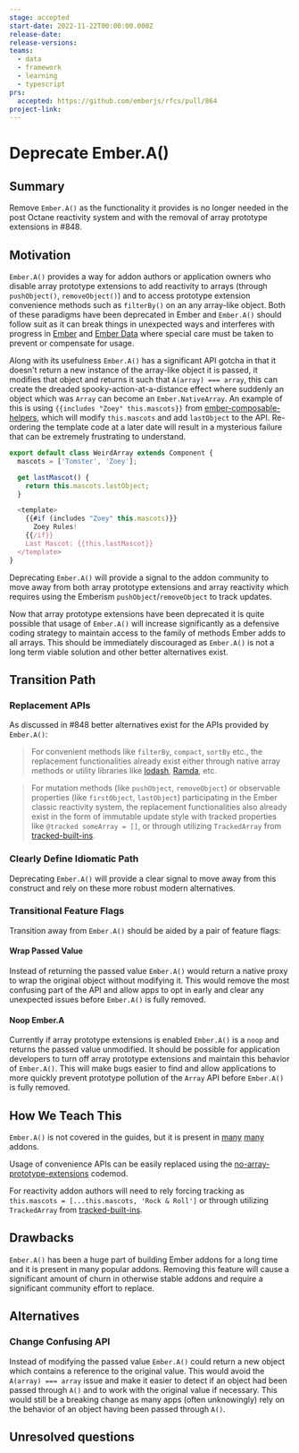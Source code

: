 ```yaml
---
stage: accepted
start-date: 2022-11-22T00:00:00.000Z
release-date:
release-versions:
teams:
  - data
  - framework
  - learning
  - typescript
prs:
  accepted: https://github.com/emberjs/rfcs/pull/864
project-link:
---
```


# Deprecate Ember.A()

## Summary

Remove `Ember.A()` as the functionality it provides is no longer needed in the post Octane reactivity system and with the removal of array prototype extensions in #848.

## Motivation

`Ember.A()` provides a way for addon authors or application owners who disable array prototype extensions to add reactivity to arrays (through `pushObject()`, `removeObject()`) and to access prototype extension convenience methods such as `filterBy()` on an any array-like object. Both of these paradigms have been deprecated in Ember and `Ember.A()` should follow suit as it can break things in unexpected ways and interferes with progress in [Ember](https://github.com/emberjs/ember.js/blob/4339725976299b24c69fb9dfbf13d18bf9917130/packages/@ember/-internals/utils/lib/ember-array.ts) and [Ember Data](https://github.com/emberjs/data/blob/47a71ca1538ba9e2d7dfa01bf048a2db897bdf5f/packages/store/addon/-private/record-arrays/identifier-array.ts#L381-L401) where special care must be taken to prevent or compensate for usage.

Along with its usefulness `Ember.A()` has a significant API gotcha in that it doesn't return a new instance of the array-like object it is passed, it modifies that object and returns it such that `A(array) === array`, this can create the dreaded spooky-action-at-a-distance effect where suddenly an object which was `Array` can become an `Ember.NativeArray`. An example of this is using `{{includes "Zoey" this.mascots}}` from [ember-composable-helpers](https://github.com/DockYard/ember-composable-helpers#includes), which will modify `this.mascots` and add `lastObject` to the API. Re-ordering the template code at a later date will result in a mysterious failure that can be extremely frustrating to understand.

```js
export default class WeirdArray extends Component {
  mascots = ['Tomster', 'Zoey'];

  get lastMascot() {
    return this.mascots.lastObject;
  }

  <template>
    {{#if (includes "Zoey" this.mascots)}}
      Zoey Rules!
    {{/if}}
    Last Mascot: {{this.lastMascot}}
  </template>
}
```

Deprecating `Ember.A()` will provide a signal to the addon community to move away from both array prototype extensions and array reactivity which requires using the Emberism `pushObject`/`removeObject` to track updates. 

Now that array prototype extensions have been deprecated it is quite possible that usage of `Ember.A()` will increase significantly as a defensive coding strategy to maintain access to the family of methods Ember adds to all arrays. This should be immediately discouraged as `Ember.A()` is not a long term viable solution and other better alternatives exist.

## Transition Path

### Replacement APIs

As discussed in #848 better alternatives exist for the APIs provided by `Ember.A()`:

> For convenient methods like `filterBy`, `compact`, `sortBy` etc., the replacement functionalities already exist either through native array methods or utility libraries like [lodash](https://lodash.com), [Ramda](https://ramdajs.com), etc.

> For mutation methods (like `pushObject`, `removeObject`) or observable properties (like `firstObject`, `lastObject`) participating in the Ember classic reactivity system, the replacement functionalities also already exist in the form of immutable update style with tracked properties like `@tracked someArray = []`, or through utilizing `TrackedArray` from [tracked-built-ins](https://github.com/tracked-tools/tracked-built-ins).

### Clearly Define Idiomatic Path

Deprecating `Ember.A()` will provide a clear signal to move away from this construct and rely on these more robust modern alternatives.

### Transitional Feature Flags

Transition away from `Ember.A()` should be aided by a pair of feature flags:

#### Wrap Passed Value

Instead of returning the passed value `Ember.A()` would return a native proxy to wrap the original object without modifying it. This would remove the most confusing part of the API and allow apps to opt in early and clear any unexpected issues before `Ember.A()` is fully removed.

#### Noop Ember.A

Currently if array prototype extensions is enabled `Ember.A()` is a `noop` and returns the passed value unmodified. It should be possible for application developers to turn off array prototype extensions and maintain this behavior of `Ember.A()`. This will make bugs easier to find and allow applications to more quickly prevent prototype pollution of the `Array` API before `Ember.A()` is fully removed.


## How We Teach This

`Ember.A()` is not covered in the guides, but it is present in [many](https://emberobserver.com/code-search?codeQuery=import%20%7B%20A%20%7D%20from%20%27%40ember%2Farray%27%3B) [many](https://emberobserver.com/code-search?codeQuery=Ember.A) addons. 

Usage of convenience APIs can be easily replaced using the [no-array-prototype-extensions](https://github.com/ember-cli/eslint-plugin-ember/blob/4820f0fb286e40872a77d687618be56999f23704/docs/rules/no-array-prototype-extensions.md) codemod.

For reactivity addon authors will need to rely forcing tracking as `this.mascots = [...this.mascots, 'Rock & Roll']` or through utilizing `TrackedArray` from [tracked-built-ins](https://github.com/tracked-tools/tracked-built-ins).

## Drawbacks

`Ember.A()` has been a huge part of building Ember addons for a long time and it is present in many popular addons. Removing this feature will cause a significant amount of churn in otherwise stable addons and require a significant community effort to replace.

## Alternatives

### Change Confusing API

Instead of modifying the passed value `Ember.A()` could return a new object which contains a reference to the original value. This would avoid the `A(array) === array` issue and make it easier to detect if an object had been passed through `A()` and to work with the original value if necessary. This would still be a breaking change as many apps (often unknowingly) rely on the behavior of an object having been passed through `A()`.

## Unresolved questions

